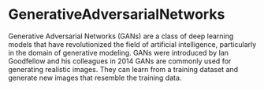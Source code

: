 # GenerativeAdversarialNetworks
Generative Adversarial Networks (GANs) are a class of deep learning models that have revolutionized the field of artificial intelligence, particularly in the domain of generative modeling. GANs were introduced by Ian Goodfellow and his colleagues in 2014
GANs are commonly used for generating realistic images. They can learn from a training dataset and generate new images that resemble the training data.
